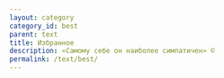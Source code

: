 ```yaml
---
layout: category
category_id: best
parent: text
title: Избранное
description: «Самому себе он наиболее симпатичен» ©
permalink: /text/best/
---
```

